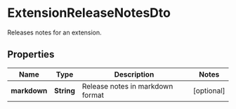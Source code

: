 

# ExtensionReleaseNotesDto

Releases notes for an extension.

## Properties

| Name | Type | Description | Notes |
|------------ | ------------- | ------------- | -------------|
|**markdown** | **String** | Release notes in markdown format |  [optional] |



